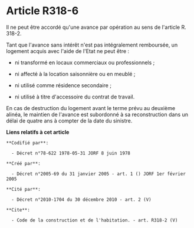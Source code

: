 # Article R318-6

Il ne peut être accordé qu'une avance par opération au sens de l'article R. 318-2.

Tant que l'avance sans intérêt n'est pas intégralement remboursée, un logement acquis avec l'aide de l'Etat ne peut être :

- ni transformé en locaux commerciaux ou professionnels ;

- ni affecté à la location saisonnière ou en meublé ;

- ni utilisé comme résidence secondaire ;

- ni utilisé à titre d'accessoire du contrat de travail.

En cas de destruction du logement avant le terme prévu au deuxième alinéa, le maintien de l'avance est subordonné à sa
reconstruction dans un délai de quatre ans à compter de la date du sinistre.

**Liens relatifs à cet article**

	**Codifié par**:

	  - Décret n°78-622 1978-05-31 JORF 8 juin 1978

	**Créé par**:

	  - Décret n°2005-69 du 31 janvier 2005 - art. 1 () JORF 1er février 2005

	**Cité par**:

	  - Décret n°2010-1704 du 30 décembre 2010 - art. 2 (V)

	**Cite**:

	  - Code de la construction et de l'habitation. - art. R318-2 (V)
